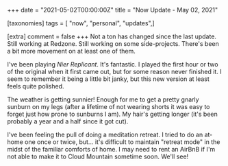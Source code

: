 +++
date = "2021-05-02T00:00:00Z"
title = "Now Update - May 02, 2021"

[taxonomies]
tags = [ "now", "personal", "updates",]

[extra]
comment = false
+++
Not a ton has changed since the last update. Still working at Redzone. Still working on some side-projects. There's been a bit more movement on at least one of them.

I've been playing *Nier Replicant*. It's fantastic. I played the first hour or two of the original when it first came out, but for some reason never finished it. I seem to remember it being a little bit janky, but this new version at least feels quite polished.

The weather is getting sunnier! Enough for me to get a pretty gnarly sunburn on my legs (after a lifetime of not wearing shorts it was easy to forget just how prone to sunburns I am). My hair's getting longer (it's been probably a year and a half since it got cut).

I've been feeling the pull of doing a meditation retreat. I tried to do an at-home one once or twice, but... it's difficult to maintain "retreat mode" in the midst of the familiar comforts of home. I may need to rent an AirBnB if I'm not able to make it to Cloud Mountain sometime soon. We'll see!